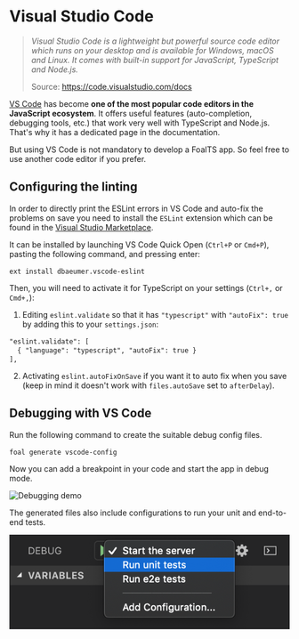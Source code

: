# Visual Studio Code

> *Visual Studio Code is a lightweight but powerful source code editor which runs on your desktop and is available for Windows, macOS and Linux. It comes with built-in support for JavaScript, TypeScript and Node.js.*
>
> Source:  https://code.visualstudio.com/docs

[VS Code](https://code.visualstudio.com/) has become **one of the most popular code editors in the JavaScript ecosystem**. It offers useful features (auto-completion, debugging tools, etc.) that work very well with TypeScript and Node.js. That's why it has a dedicated page in the documentation.

But using VS Code is not mandatory to develop a FoalTS app. So feel free to use another code editor if you prefer.

## Configuring the linting

In order to directly print the ESLint errors in VS Code and auto-fix the problems on save you need to install the `ESLint` extension which can be found in the [Visual Studio Marketplace](https://marketplace.visualstudio.com/items?itemName=dbaeumer.vscode-eslint).

It can be installed by launching VS Code Quick Open (`Ctrl+P` or `Cmd+P`), pasting the following command, and pressing enter:

```
ext install dbaeumer.vscode-eslint
```

Then, you will need to activate it for TypeScript on your settings (`Ctrl+,` or `Cmd+,`):

1. Editing `eslint.validate` so that it has `"typescript"` with `"autoFix": true` by adding this to your `settings.json`:
  ```
  "eslint.validate": [
    { "language": "typescript", "autoFix": true }
  ],
  ```
2. Activating `eslint.autoFixOnSave` if you want it to auto fix when you save (keep in mind it doesn't work with `files.autoSave` set to `afterDelay`).

## Debugging with VS Code

Run the following command to create the suitable debug config files.

```
foal generate vscode-config
```

Now you can add a breakpoint in your code and start the app in debug mode.

![Debugging demo](./debugger.gif)

The generated files also include configurations to run your unit and end-to-end tests.

![Debug configurations](./debug-configurations.png)
